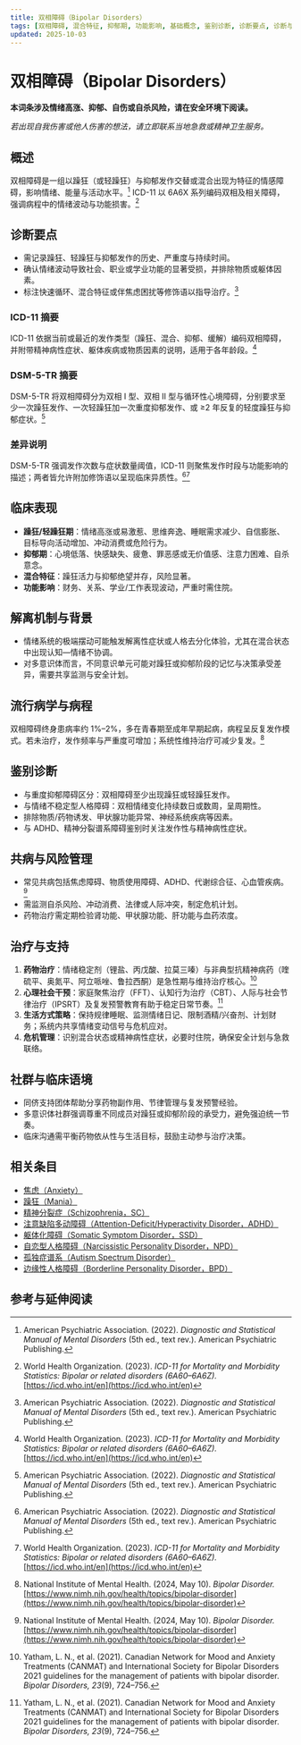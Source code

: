 ```yaml
---
title: 双相障碍（Bipolar Disorders）
tags: [双相障碍, 混合特征, 抑郁期, 功能影响, 基础概念, 鉴别诊断, 诊断要点, 诊断与临床]
updated: 2025-10-03
---
```


# 双相障碍（Bipolar Disorders）

**本词条涉及情绪高涨、抑郁、自伤或自杀风险，请在安全环境下阅读。**

_若出现自我伤害或他人伤害的想法，请立即联系当地急救或精神卫生服务。_

## 概述

双相障碍是一组以躁狂（或轻躁狂）与抑郁发作交替或混合出现为特征的情感障碍，影响情绪、能量与活动水平。[^apa2022] ICD-11 以 6A6X 系列编码双相及相关障碍，强调病程中的情绪波动与功能损害。[^who2023c]

## 诊断要点

- 需记录躁狂、轻躁狂与抑郁发作的历史、严重度与持续时间。
- 确认情绪波动导致社会、职业或学业功能的显著受损，并排除物质或躯体因素。
- 标注快速循环、混合特征或伴焦虑困扰等修饰语以指导治疗。[^apa2022]

### ICD-11 摘要

ICD-11 依据当前或最近的发作类型（躁狂、混合、抑郁、缓解）编码双相障碍，并附带精神病性症状、躯体疾病或物质因素的说明，适用于各年龄段。[^who2023c]

### DSM-5-TR 摘要

DSM-5-TR 将双相障碍分为双相 Ⅰ 型、双相 Ⅱ 型与循环性心境障碍，分别要求至少一次躁狂发作、一次轻躁狂加一次重度抑郁发作、或 ≥2 年反复的轻度躁狂与抑郁症状。[^apa2022]

### 差异说明

DSM-5-TR 强调发作次数与症状数量阈值，ICD-11 则聚焦发作时段与功能影响的描述；两者皆允许附加修饰语以呈现临床异质性。[^apa2022][^who2023c]

## 临床表现

- **躁狂/轻躁狂期**：情绪高涨或易激惹、思维奔逸、睡眠需求减少、自信膨胀、目标导向活动增加、冲动消费或危险行为。
- **抑郁期**：心境低落、快感缺失、疲惫、罪恶感或无价值感、注意力困难、自杀意念。
- **混合特征**：躁狂活力与抑郁绝望并存，风险显著。
- **功能影响**：财务、关系、学业/工作表现波动，严重时需住院。

## 解离机制与背景

- 情绪系统的极端摆动可能触发解离性症状或人格去分化体验，尤其在混合状态中出现认知—情绪不协调。
- 对多意识体而言，不同意识单元可能对躁狂或抑郁阶段的记忆与决策承受差异，需要共享监测与安全计划。

## 流行病学与病程

双相障碍终身患病率约 1%–2%，多在青春期至成年早期起病，病程呈反复发作模式。若未治疗，发作频率与严重度可增加；系统性维持治疗可减少复发。[^nimh2024b]

## 鉴别诊断

- 与重度抑郁障碍区分：双相障碍至少出现躁狂或轻躁狂发作。
- 与情绪不稳定型人格障碍：双相情绪变化持续数日或数周，呈周期性。
- 排除物质/药物诱发、甲状腺功能异常、神经系统疾病等因素。
- 与 ADHD、精神分裂谱系障碍鉴别时关注发作性与精神病性症状。

## 共病与风险管理

- 常见共病包括焦虑障碍、物质使用障碍、ADHD、代谢综合征、心血管疾病。[^nimh2024b]
- 需监测自杀风险、冲动消费、法律或人际冲突，制定危机计划。
- 药物治疗需定期检验肾功能、甲状腺功能、肝功能与血药浓度。

## 治疗与支持

1. **药物治疗**：情绪稳定剂（锂盐、丙戊酸、拉莫三嗪）与非典型抗精神病药（喹硫平、奥氮平、阿立哌唑、鲁拉西酮）是急性期与维持治疗核心。[^canmat2021]
2. **心理社会干预**：家庭聚焦治疗（FFT）、认知行为治疗（CBT）、人际与社会节律治疗（IPSRT）及复发预警教育有助于稳定日常节奏。[^canmat2021]
3. **生活方式策略**：保持规律睡眠、监测情绪日记、限制酒精/兴奋剂、计划财务；系统内共享情绪变动信号与危机应对。
4. **危机管理**：识别混合状态或精神病性症状，必要时住院，确保安全计划与急救联络。

## 社群与临床语境

- 同侪支持团体帮助分享药物副作用、节律管理与复发预警经验。
- 多意识体社群强调尊重不同成员对躁狂或抑郁阶段的承受力，避免强迫统一节奏。
- 临床沟通需平衡药物依从性与生活目标，鼓励主动参与治疗决策。

## 相关条目

- [焦虑（Anxiety）](/entries/Anxiety.md)
- [躁狂（Mania）](/entries/Mania.md)
- [精神分裂症（Schizophrenia，SC）](/entries/Schizophrenia-SC.md)
- [注意缺陷多动障碍（Attention-Deficit/Hyperactivity Disorder，ADHD）](/entries/Attention-Deficit-Hyperactivity-Disorder-ADHD.md)
- [躯体化障碍（Somatic Symptom Disorder，SSD）](/entries/Somatic-Symptom-Disorder-SSD.md)
- [自恋型人格障碍（Narcissistic Personality Disorder，NPD）](/entries/Narcissistic-Personality-Disorder-NPD.md)
- [孤独症谱系（Autism Spectrum Disorder）](/entries/Autism-Spectrum-Disorder.md)
- [边缘性人格障碍（Borderline Personality Disorder，BPD）](/entries/Borderline-Personality-Disorder-BPD.md)

## 参考与延伸阅读

[^apa2022]: American Psychiatric Association. (2022). _Diagnostic and Statistical Manual of Mental Disorders_ (5th ed., text rev.). American Psychiatric Publishing.
[^who2023c]: World Health Organization. (2023). _ICD-11 for Mortality and Morbidity Statistics: Bipolar or related disorders (6A60–6A6Z)._ [https://icd.who.int/en](https://icd.who.int/en)
[^nimh2024b]: National Institute of Mental Health. (2024, May 10). _Bipolar Disorder._ [https://www.nimh.nih.gov/health/topics/bipolar-disorder](https://www.nimh.nih.gov/health/topics/bipolar-disorder)
[^canmat2021]: Yatham, L. N., et al. (2021). Canadian Network for Mood and Anxiety Treatments (CANMAT) and International Society for Bipolar Disorders 2021 guidelines for the management of patients with bipolar disorder. _Bipolar Disorders, 23_(9), 724–756.
